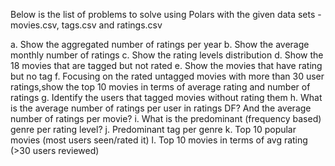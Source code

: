 Below is the list of problems to solve using Polars with the given data sets - movies.csv, tags.csv and ratings.csv

a. Show the aggregated number of ratings per year
b. Show the average monthly number of ratings
c. Show the rating levels distribution
d. Show the 18 movies that are tagged but not rated
e. Show the movies that have rating but no tag
f. Focusing on the rated untagged movies with more than 30 user ratings,show the top 10 movies in terms of average rating and number of ratings
g. Identify the users that tagged movies without rating them
h. What is the average number of ratings per user in ratings DF? And the average number of ratings per movie?
i. What is the predominant (frequency based) genre per rating level?
j. Predominant tag per genre
k. Top 10 popular movies (most users seen/rated it)
l. Top 10 movies in terms of avg rating (>30 users reviewed)